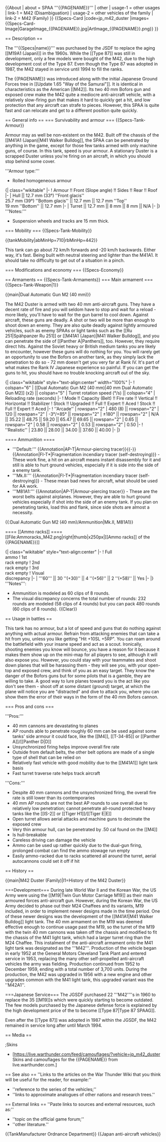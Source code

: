 {{About
| about = SPAA '''{{PAGENAME}}'''
| other
| usage-1 = other usages
| link-1 = M42 (Disambiguation)
| usage-2 = other vehicles of the family
| link-2 = M42 (Family)
}}
{{Specs-Card
|code=jp_m42_duster
|images={{Specs-Card-Image|GarageImage_{{PAGENAME}}.jpg|ArtImage_{{PAGENAME}}.png}}
}}

== Description ==
<!-- ''In the description, the first part should be about the history of the creation and combat usage of the vehicle, as well as its key features. In the second part, tell the reader about the ground vehicle in the game. Insert a screenshot of the vehicle, so that if the novice player does not remember the vehicle by name, he will immediately understand what kind of vehicle the article is talking about.'' -->
The '''{{Specs|name}}''' was purchased by the JSDF to replace the aging [[M19A1 (Japan)]] in the 1960s. While the [[Type 87]] was still in development, only a few models were bought of the M42, due to the high development cost of the Type 87. Even though the Type 87 was adopted in 1987, the M42 stayed in service until 1994 to fill the ranks.

The {{PAGENAME}} was introduced along with the initial Japanese Ground Forces tree in [[Update 1.65 "Way of the Samurai"]]. It is identical in characteristics as the American [[M42]]. Its two 40 mm Bofors gun and exposed crew make the M42 quite a mediocre anti-aircraft vehicle, with a relatively slow-firing gun that makes it hard to quickly get a hit, and low protection that any aircraft can strafe to pieces. However, this SPAA is quite fast and can relocate and get to a different position quite quickly.

== General info ==
=== Survivability and armour ===
{{Specs-Tank-Armour}}
<!-- ''Describe armour protection. Note the most well protected and key weak areas. Appreciate the layout of modules as well as the number and location of crew members. Is the level of armour protection sufficient, is the placement of modules helpful for survival in combat? If necessary use a visual template to indicate the most secure and weak zones of the armour.'' -->

Armour may as well be non-existent on the M42. Built off the chassis of the [[M41A1 (Japan)|M41 Walker Bulldog]], the SPAA can be penetrated by anything in the game, except for those few tanks armed with only machine guns, of course. In this tank, speed is your armour. A stationary Duster is a scrapped Duster unless you're firing on an aircraft, in which you should stop behind some cover.

'''Armour type:'''

* Rolled homogeneous armour

{| class="wikitable"
|-
! Armour !! Front (Slope angle) !! Sides !! Rear !! Roof
|-
| Hull || 12.7 mm (33°) ''Front glacis'' <br /> 25.7 mm (39°) ''Bottom glacis'' || 12.7 mm || 12.7 mm ''Top'' <br /> 19 mm ''Bottom'' || 12.7 mm
|-
| Turret || 12.7 mm || 8 mm || 8 mm || N/A
|-
|}
'''Notes:'''

* Suspension wheels and tracks are 15 mm thick.

=== Mobility ===
{{Specs-Tank-Mobility}}
<!-- ''Write about the mobility of the ground vehicle. Estimate the specific power and manoeuvrability, as well as the maximum speed forwards and backwards.'' -->

{{tankMobility|abMinHp=710|rbMinHp=442}}

This tank can go about 72 km/h forwards and -20 km/h backwards. Either way, it's fast. Being built with neutral steering and lighter than the M41A1. It should take no difficulty to get out of a situation in a pinch.

=== Modifications and economy ===
{{Specs-Economy}}

== Armaments ==
{{Specs-Tank-Armaments}}
=== Main armament ===
{{Specs-Tank-Weapon|1}}
<!-- ''Give the reader information about the characteristics of the main gun. Assess its effectiveness in a battle based on the reloading speed, ballistics and the power of shells. Do not forget about the flexibility of the fire, that is how quickly the cannon can be aimed at the target, open fire on it and aim at another enemy. Add a link to the main article on the gun: <code><nowiki>{{main|Name of the weapon}}</nowiki></code>. Describe in general terms the ammunition available for the main gun. Give advice on how to use them and how to fill the ammunition storage.'' -->
{{main|Dual Automatic Gun M2 (40 mm)}}

The M42 Duster is armed with two 40 mm anti-aircraft guns. They have a decent rate of fire and you will seldom have to stop and wait for a reload - more likely, you'll have to wait for the gun barrel to cool down. Against aircraft, these guns are deadly. A shot or two will be more than enough to shoot down an enemy. They are also quite deadly against lightly armoured vehicles, such as enemy SPAAs or light tanks such as the [[Ru 251|Spähpanzer Ru 251]] or [[M41A1 (Japan)|M41 Walker Bulldog]], and you can penetrate the side of [[Panther A|Panthers]], too. However, they require direct hits. Against the Soviet heavy or British medium tanks you are likely to encounter, however these guns will do nothing for you. You will rarely get an opportunity to use the Bofors on another tank, as they simply lack the penetration to do so - 72 mm doesn't get you very far at Rank IV. It's part of what makes the Rank IV Japanese experience so painful. If you can get the guns to hit, you should have no trouble knocking aircraft out of the sky.

{| class="wikitable" style="text-align:center" width="100%"
|-
! colspan="6" | [[Dual Automatic Gun M2 (40 mm)|40 mm Dual Automatic Gun M2]] (x2) || colspan="5" | Turret rotation speed (°/s) || colspan="4" | Reloading rate (seconds)
|-
! Mode !! Capacity (Belt) !! Fire rate !! Vertical !! Horizontal !! Stabilizer
! Stock !! Upgraded !! Full !! Expert !! Aced
! Stock !! Full !! Expert !! Aced
|-
! ''Arcade''
| rowspan="2" | 480 (8) || rowspan="2" | 120 || rowspan="2" | -3°/+85° || rowspan="2" | ±180° || rowspan="2" | N/A || 35.22 || 48.75 || 59.20 || 65.47 || 69.65 || rowspan="2" | 0.65 || rowspan="2" | 0.58 || rowspan="2" | 0.53 || rowspan="2" | 0.50
|-
! ''Realistic''
| 23.80 || 28.00 || 34.00 || 37.60 || 40.00
|-
|}

==== Ammunition ====
* '''Default:''' {{Annotation|AP-T|Armour-piercing tracer}}{{-}}{{Annotation|FI-T*|Fragmentation incendiary tracer (self-destroying)}} - These work fine, a hit on an aircraft means instant disassembly for it and still is able to hurt ground vehicles, especially if it is side into the side of a enemy tank.
* '''Mk.II:''' {{Annotation|FI-T*|Fragmentation incendiary tracer (self-destroying)}} - These mean bad news for aircraft, what should be used for AA work.
* '''M81A1:''' {{Annotation|AP-T|Armour-piercing tracer}} - These are the worst belts against airplanes. However, they are able to hurt ground vehicles especially if shot into the side of an enemy tank. If you plan on penetrating tanks, load this and flank, since side shots are almost a necessity.

{{:Dual Automatic Gun M2 (40 mm)/Ammunition|Mk.II, M81A1}}

==== [[Ammo racks]] ====
[[File:Ammoracks_M42.png|right|thumb|x250px|[[Ammo racks]] of the {{PAGENAME}}]]
<!-- '''Last updated: 2.25.1.70''' -->
{| class="wikitable" style="text-align:center"
|-
! Full<br>ammo
! 1st<br>rack empty
! 2nd<br>rack empty
! 3rd<br>rack empty
! Visual<br>discrepancy
|-
| '''60''' || 30&nbsp;''(+30)'' || 4&nbsp;''(+56)'' || 2&nbsp;''(+58)'' || Yes
|-
|}
'''Notes''':

* Ammunition is modeled as 60 clips of 8 rounds.
* The visual discrepancy concerns the total number of rounds: 232 rounds are modeled (58 clips of 4 rounds) but you can pack 480 rounds (60 clips of 8 rounds).
{{Clear}}

== Usage in battles ==
<!-- ''Describe the tactics of playing in the vehicle, the features of using vehicles in the team and advice on tactics. Refrain from creating a "guide" - do not impose a single point of view but instead give the reader food for thought. Describe the most dangerous enemies and give recommendations on fighting them. If necessary, note the specifics of the game in different modes (AB, RB, SB).'' -->

This tank has no armour, but a lot of speed and guns that do nothing against anything with actual armour. Refrain from attacking enemies that can take a hit from you, unless you like getting "Hit +10SL +5RP". You can roam around the battlefield with your insane speed and act as a scout. Ironically, shooting enemies you know will bounce, you have a reason for it because it makes them show up on the mini-map for all players to see, although it will also expose you. However, you could stay with your teammates and shoot down planes that will be harassing them - they will see you, with your open-top and exposed crew, and think of you as an easy target. They know the danger of the Bofors guns but for some pilots that is a gamble, they are willing to take. A good way to lure planes toward you is the act like you don't see them - shoot off at some distant (ground) target, at which the plane will notice you are "distracted" and dive to attack you, where you can show them the error of their ways in the form of the 40 mm Bofors cannon.

=== Pros and cons ===
<!-- ''Summarise and briefly evaluate the vehicle in terms of its characteristics and combat effectiveness. Mark its pros and cons in a bulleted list. Try not to use more than 6 points for each of the characteristics. Avoid using categorical definitions such as "bad", "good" and the like - use substitutions with softer forms such as "inadequate" and "effective".'' -->

'''Pros:'''

* 40 mm cannons are devastating to planes
* AP rounds able to penetrate roughly 60 mm can be used against some tanks' side armour it could face, like the [[M4]], [[T-34-85]] or [[Panther A]]/[[Panther D|D]]
* Unsynchronized firing helps improve overall fire rate
* Outside from default belts, the other belt options are made of a single type of shell that can be relied on
* Relatively fast vehicle with good mobility due to the [[M41A1]] light tank basis
* Fast turret traverse rate helps track aircraft

'''Cons:'''

* Despite 40 mm cannons and the unsynchronized firing, the overall fire rate is still lower than its contemporaries
* 40 mm AP rounds are not the best AP rounds to use overall due to relatively low penetration; cannot penetrate all-round protected heavy tanks like the [[IS-2]] or [[Tiger H1]]/[[Tiger E|E]]
* Open turret allows aerial attacks and machine guns to decimate the exposed crew
* Very thin armour hull, can be penetrated by .50 cal found on the [[M4]]
* Is hull-breakable
* Careless driving can damage the vehicle
* Ammo can be used up rather quickly due to the dual-gun firing, prolonged combat can find the ammo stowage run empty
* Easily ammo-racked due to racks scattered all around the turret, aerial autocannons could set it off if hit

== History ==
<!--''Describe the history of the creation and combat usage of the vehicle in more detail than in the introduction. If the historical reference turns out to be too long, take it to a separate article, taking a link to the article about the vehicle and adding a block "/History" (example: <nowiki>https://wiki.warthunder.com/(Vehicle-name)/History</nowiki>) and add a link to it here using the <code>main</code> template. Be sure to reference text and sources by using <code><nowiki><ref></ref></nowiki></code>, as well as adding them at the end of the article with <code><nowiki><references /></nowiki></code>. This section may also include the vehicle's dev blog entry (if applicable) and the in-game encyclopedia description (under <code><nowiki>=== In-game description ===</nowiki></code>, also if applicable).''-->
{{main|M42 Duster (Family)|l1=History of the M42 Duster}}

===Development===
During late World War II and the Korean War, the US Army were using the [[M19|Twin Gun Motor Carriage M19]] as their main armoured forces anti-aircraft gun. However, during the Korean War, the US Army decided to phase out their M24 Chaffees and its variants, M19 included, in order to implement newer designs made in the time period. One of these newer designs was the development of the [[M41A1|M41 Walker Bulldog]] light tank. The 40 mm armament on the M19 was deemed effective enough to continue usage past the M19, so the turret of the M19 with the twin 40 mm cannons was taken off the chassis and modified to fit the chassis of the M41 light tank, which had a larger turret ring than the M24 Chaffee. This instalment of the anti-aircraft armament onto the M41 light tank was designated as the '''M42'''. Production of the vehicle began in early 1952 at the General Motors Cleveland Tank Plant and entered service in 1953, replacing the many other self-propelled anti-aircraft vehicles the army was fielding. Production continued from 1952 to December 1959, ending with a total number of 3,700 units. During the production, the M42 was upgraded in 1956 with a new engine and other upgrades common with the M41 light tank, this upgraded variant was the ''M42A1''.

===Japanese Service===
The JGSDF purchased 22 '''M42''''s in 1960 to replace the 35 [[M19]]s which were quickly starting to become outdated. The few models purchased by the Japanese defense force is explained by the high development price of the to become [[Type 87|Type 87 SPAAG]].

Even after the [[Type 87]] was adopted in 1987 within the JGSDF, the M42 remained in service long after until March 1994.

== Media ==
<!-- ''Excellent additions to the article would be video guides, screenshots from the game, and photos.'' -->

;Skins
* [https://live.warthunder.com/feed/camouflages/?vehicle=jp_m42_duster Skins and camouflages for the {{PAGENAME}} from live.warthunder.com.]

== See also ==
''Links to the articles on the War Thunder Wiki that you think will be useful for the reader, for example:''
* ''reference to the series of the vehicles;''
* ''links to approximate analogues of other nations and research trees.''

== External links ==
''Paste links to sources and external resources, such as:''
* ''topic on the official game forum;''
* ''other literature.''

{{TankManufacturer Ordnance Department}}
{{Japan anti-aircraft vehicles}}